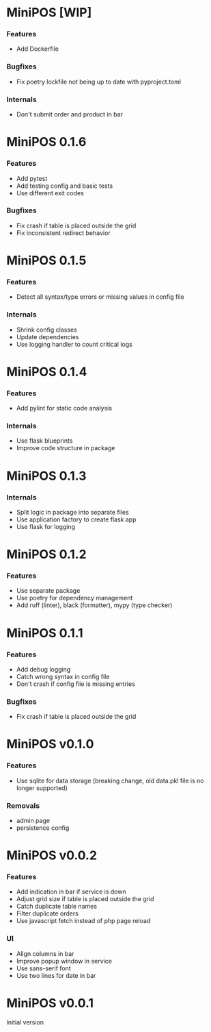 # MiniPOS [WIP]

### Features

- Add Dockerfile

### Bugfixes

- Fix poetry lockfile not being up to date with pyproject.toml

### Internals

- Don't submit order and product in bar


# MiniPOS 0.1.6

### Features

- Add pytest
- Add testing config and basic tests
- Use different exit codes

### Bugfixes

- Fix crash if table is placed outside the grid
- Fix inconsistent redirect behavior


# MiniPOS 0.1.5

### Features

- Detect all syntax/type errors or missing values in config file

### Internals

- Shrink config classes
- Update dependencies
- Use logging handler to count critical logs


# MiniPOS 0.1.4

### Features

- Add pylint for static code analysis

### Internals

- Use flask blueprints
- Improve code structure in package


# MiniPOS 0.1.3

### Internals

- Split logic in package into separate files
- Use application factory to create flask app
- Use flask for logging


# MiniPOS 0.1.2

### Features

- Use separate package
- Use poetry for dependency management
- Add ruff (linter), black (formatter), mypy (type checker)


# MiniPOS 0.1.1

### Features

- Add debug logging
- Catch wrong syntax in config file
- Don't crash if config file is missing entries

### Bugfixes

- Fix crash if table is placed outside the grid


# MiniPOS v0.1.0

### Features

- Use sqlite for data storage (breaking change, old data.pkl file is no longer supported)

### Removals

- admin page
- persistence config


# MiniPOS v0.0.2

### Features

- Add indication in bar if service is down
- Adjust grid size if table is placed outside the grid
- Catch duplicate table names
- Filter duplicate orders
- Use javascript fetch instead of php page reload

### UI

- Align columns in bar
- Improve popup window in service
- Use sans-serif font
- Use two lines for date in bar


# MiniPOS v0.0.1

Initial version
